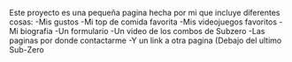 Este proyecto es una pequeña pagina hecha por mi que incluye diferentes cosas:
-Mis gustos
-Mi top de comida favorita
-Mis videojuegos favoritos
-Mi biografia
-Un formulario
-Un video de los combos de Subzero
-Las paginas por donde contactarme
-Y un link a otra pagina (Debajo del ultimo Sub-Zero